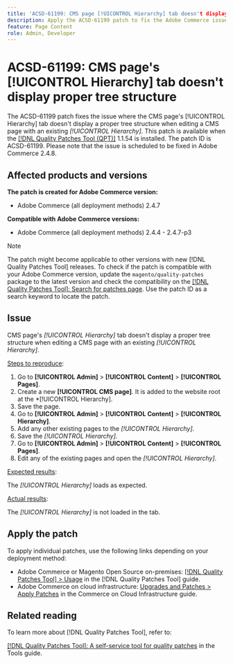 ```yaml
---
title: 'ACSD-61199: CMS page [!UICONTROL Hierarchy] tab doesn't display proper tree structure'
description: Apply the ACSD-61199 patch to fix the Adobe Commerce issue where the CMS page's [!UICONTROL Hierarchy] tab doesn't display a proper tree structure when editing a CMS page with an existing *[!UICONTROL Hierarchy]*.
feature: Page Content
role: Admin, Developer
---
```

# ACSD-61199: CMS page's [!UICONTROL Hierarchy] tab doesn't display proper tree structure

The ACSD-61199 patch fixes the issue where the CMS page's [!UICONTROL Hierarchy] tab doesn't display a proper tree structure when editing a CMS page with an existing *[!UICONTROL Hierarchy]*. This patch is available when the [[!DNL Quality Patches Tool (QPT)]](/help/tools/quality-patches-tool/quality-patches-tool-to-self-serve-quality-patches.md) 1.1.54 is installed. The patch ID is ACSD-61199. Please note that the issue is scheduled to be fixed in Adobe Commerce 2.4.8.

## Affected products and versions

**The patch is created for Adobe Commerce version:**

* Adobe Commerce (all deployment methods) 2.4.7

**Compatible with Adobe Commerce versions:**

* Adobe Commerce (all deployment methods) 2.4.4 - 2.4.7-p3

>[!NOTE]
>
>The patch might become applicable to other versions with new [!DNL Quality Patches Tool] releases. To check if the patch is compatible with your Adobe Commerce version, update the `magento/quality-patches` package to the latest version and check the compatibility on the [[!DNL Quality Patches Tool]: Search for patches page](https://experienceleague.adobe.com/tools/commerce-quality-patches/index.html). Use the patch ID as a search keyword to locate the patch.

## Issue

CMS page's *[!UICONTROL Hierarchy]* tab doesn't display a proper tree structure when editing a CMS page with an existing *[!UICONTROL Hierarchy]*.

<u>Steps to reproduce</u>:

1. Go to **[!UICONTROL Admin]** > **[!UICONTROL Content]** > **[!UICONTROL Pages]**.
1. Create a new **[!UICONTROL CMS page]**. It is added to the website root at the *[!UICONTROL Hierarchy].
1. Save the page.
1. Go to **[!UICONTROL Admin]** > **[!UICONTROL Content]** > **[!UICONTROL Hierarchy]**.
1. Add any other existing pages to the *[!UICONTROL Hierarchy]*.
1. Save the *[!UICONTROL Hierarchy]*.
1. Go to **[!UICONTROL Admin]** > **[!UICONTROL Content]** > **[!UICONTROL Pages]**.
1. Edit any of the existing pages and open the *[!UICONTROL Hierarchy]*.

<u>Expected results</u>:

The *[!UICONTROL Hierarchy]* loads as expected.

<u>Actual results</u>:

The *[!UICONTROL Hierarchy]* is not loaded in the tab.

## Apply the patch

To apply individual patches, use the following links depending on your deployment method:

* Adobe Commerce or Magento Open Source on-premises: [[!DNL Quality Patches Tool] > Usage](/help/tools/quality-patches-tool/usage.md) in the [!DNL Quality Patches Tool] guide.
* Adobe Commerce on cloud infrastructure: [Upgrades and Patches > Apply Patches](https://experienceleague.adobe.com/docs/commerce-cloud-service/user-guide/develop/upgrade/apply-patches.html) in the Commerce on Cloud Infrastructure guide.

## Related reading

To learn more about [!DNL Quality Patches Tool], refer to:

[[!DNL Quality Patches Tool]: A self-service tool for quality patches](/help/tools/quality-patches-tool/quality-patches-tool-to-self-serve-quality-patches.md) in the Tools guide.
